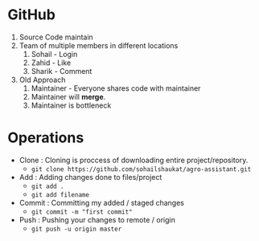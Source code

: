 # GitHub
1. Source Code maintain
1. Team of multiple members in different locations
	1. Sohail - Login
	2. Zahid - Like
	3. Sharik - Comment
2. Old Approach
	1. Maintainer - Everyone shares code with maintainer
	1. Maintainer will **merge**.
	2. Maintainer is bottleneck


# Operations
- Clone : Cloning is proccess of downloading entire project/repository.
	- `git clone https://github.com/sohailshaukat/agro-assistant.git`
- Add : Adding changes done to files/project
	- `git add .`
	- `git add filename`
- Commit : Committing my added / staged changes
	- `git commit -m "first commit"`
- Push : Pushing your changes to remote / origin
	- `git push -u origin master`